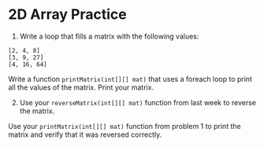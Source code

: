# 2D Array Practice

1. Write a loop that fills a matrix with the following values:

```
[2, 4, 8]
[3, 9, 27]
[4, 16, 64]
```

Write a function `printMatrix(int[][] mat)` that uses a foreach loop to print all the values of the matrix. Print your matrix.

2. Use your `reverseMatrix(int[][] mat)` function from last week to reverse the matrix.

Use your `printMatrix(int[][] mat)` function from problem 1 to print the matrix and verify that it was reversed correctly.
